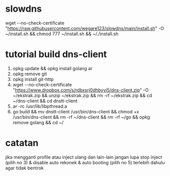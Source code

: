# slowdns
wget --no-check-certificate "https://raw.githubusercontent.com/wegare123/slowdns/main/install.sh" -O ~/install.sh && chmod 777 ~/install.sh && ~/./install.sh

# tutorial build dns-client
1. opkg update && opkg install golang ar
2. opkg remove git
3. opkg install git-http
4. wget --no-check-certificate "https://www.dropbox.com/s/rdbxsrj0dhbyyi5/dns-client.zip" -O ~/ekstrak.zip && unzip ~/ekstrak.zip && rm -rf ~/ekstrak.zip && cd ~/dns-client && cd dnstt-client
5. ar -rc /usr/lib/libpthread.a
6. go build && mv dnstt-client /usr/bin/dns-client && chmod +x /usr/bin/dns-client && rm -rf ~/dns-client && rm -rf ~/go && opkg remove golang && cd ~/


# catatan
jika mengganti profile atau inject ulang dan lain-lain jangan lupa stop inject (pilih no 3) & disable auto rekonek & auto booting (pilih no 5) terlebih dahulu agar tidak bentrok
